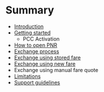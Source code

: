 # Summary

* [Introduction](README.md)
* [Getting started](chapter1.md)
  * PCC Activation
* [How to open PNR](how-to-open-pnr.md)
* [Exchange process](exchange-process.md)
* [Exchange using stored fare](exchange-process/even-exchange-without-any-penalty.md)
* [Exchange using new fare](exchange-process/exchange-with-adc.md)
* Exchange using manual fare quote
* [Limitations](title-1.md)
* [Support guidelines](support-guidelines.md)


